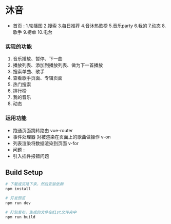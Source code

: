 # 沐音

* 首页 : 1.轮播图  2.搜索  3.每日推荐  4.音沐热歌榜  5.音乐party 6.我的 7.动态 8. 歌手 9.榜单 10.电台

### 实现的功能
1. 音乐播放、暂停、下一曲
2. 播放列表、添加到播放列表、做为下一首播放
3. 搜索单曲、歌手
4. 查看歌手页面、专辑页面
5. 热门搜索
6. 排行榜
7. 我的音乐
8. 动态
### 运用功能
* 跑通页面跳转路由 vue-router
* 事件处理器 对被渲染在页面上的歌曲做操作  v-on
* 列表渲染将数据渲染到页面  v-for
* 问题 :
* 引入插件报错问题
## Build Setup

``` bash
# 下载或克隆下来，然后安装依赖
npm install

# 开发预览
npm run dev

# 打包发布，生成的文件在dist文件夹中
npm run build
```